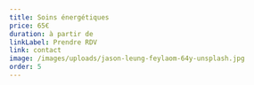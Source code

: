 ```yaml
---
title: Soins énergétiques
price: 65€
duration: à partir de
linkLabel: Prendre RDV
link: contact
image: /images/uploads/jason-leung-feylaom-64y-unsplash.jpg
order: 5
---
```

